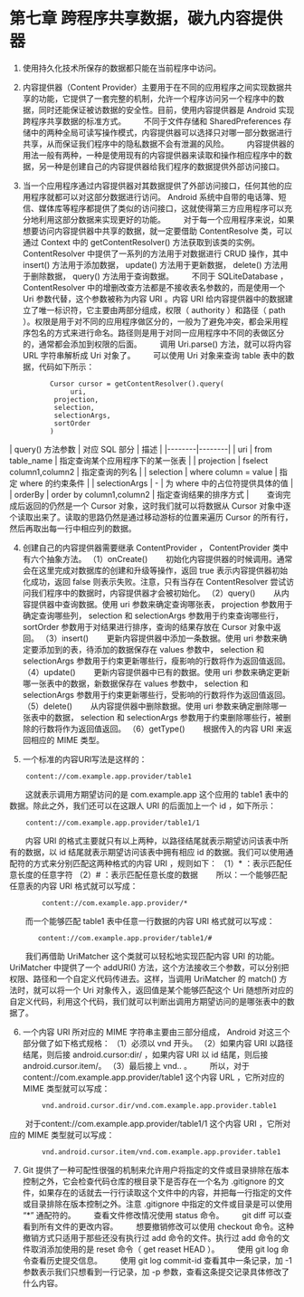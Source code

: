 # 第七章 跨程序共享数据，碳九内容提供器
1. 使用持久化技术所保存的数据都只能在当前程序中访问。

2. 内容提供器（Content Provider）主要用于在不同的应用程序之间实现数据共享的功能，它提供了一套完整的机制，允许一个程序访问另一个程序中的数据，同时还能保证被访数据的安全性。目前，使用内容提供器是 Android 实现跨程序共享数据的标准方式。
　　不同于文件存储和 SharedPreferences 存储中的两种全局可读写操作模式，内容提供器可以选择只对哪一部分数据进行共享，从而保证我们程序中的隐私数据不会有泄漏的风险。
　　内容提供器的用法一般有两种，一种是使用现有的内容提供器来读取和操作相应程序中的数据，另一种是创建自己的内容提供器给我们程序的数据提供外部访问接口。

3. 当一个应用程序通过内容提供器对其数据提供了外部访问接口，任何其他的应用程序就都可以对这部分数据进行访问。 Android 系统中自带的电话簿、短信、媒体库等程序都提供了类似的访问接口，这就使得第三方应用程序可以充分地利用这部分数据来实现更好的功能。
　　对于每一个应用程序来说，如果想要访问内容提供器中共享的数据，就一定要借助 ContentResolve 类，可以通过 Context 中的 getContentResolver() 方法获取到该类的实例。 ContentResolver 中提供了一系列的方法用于对数据进行 CRUD 操作，其中 insert() 方法用于添加数据， update() 方法用于更新数据， delete() 方法用于删除数据， query() 方法用于查询数据。
　　不同于 SQLiteDatabase ， ContentResolver 中的增删改查方法都是不接收表名参数的，而是使用一个 Uri 参数代替，这个参数被称为内容 URI 。内容 URI 给内容提供器中的数据建立了唯一标识符，它主要由两部分组成，权限（ authority ）和路径（ path ）。权限是用于对不同的应用程序做区分的，一般为了避免冲突，都会采用程序包名的方式来进行命名。路径则是用于对同一应用程序中不同的表做区分的，通常都会添加到权限的后面。
　　调用 Uri.parse() 方法，就可以将内容 URL 字符串解析成 Uri 对象了。
　　可以使用 Uri 对象来查询 table 表中的数据，代码如下所示：
```
	      Cursor cursor = getContentResolver().query(
	           uri,
		   projection,
		   selection,
		   selectionArgs,
		   sortOrder
	      )
```
| query() 方法参数 | 对应 SQL 部分 | 描述 |
|--------|--------|
| uri | from table_name | 指定查询某个应用程序下的某一张表 |
| projection | fselect column1,column2 | 指定查询的列名 |
| selection | where column = value | 指定 where 的约束条件 |
| selectionArgs | - | 为 where 中的占位符提供具体的值 |
| orderBy | order by column1,column2 | 指定查询结果的排序方式 |
　　查询完成后返回的仍然是一个 Cursor 对象，这时我们就可以将数据从 Cursor 对象中逐个读取出来了。读取的思路仍然是通过移动游标的位置来遍历 Cursor 的所有行，然后再取出每一行中相应列的数据。

4. 创建自己的内容提供器需要继承 ContentProvider ， ContentProvider 类中有六个抽象方法。
（1）onCreate()
　　初始化内容提供器的时候调用。通常会在这里完成对数据库的创建和升级等操作，返回 true 表示内容提供器初始化成功，返回 false 则表示失败。注意，只有当存在 ContentResolver 尝试访问我们程序中的数据时，内容提供器才会被初始化。
（2）query()
　　从内容提供器中查询数据。使用 uri 参数来确定查询哪张表， projection 参数用于确定查询哪些列， selection 和 selectionArgs 参数用于约束查询哪些行， sortOrder 参数用于对结果进行排序，查询的结果存放在 Cursor 对象中返回。
（3）insert()
　　更新内容提供器中添加一条数据。使用 uri 参数来确定要添加到的表，待添加的数据保存在 values 参数中， selection 和 selectionArgs 参数用于约束更新哪些行，瘦影响的行数将作为返回值返回。
（4）update()
　　更新内容提供器中已有的数据。使用 uri 参数来确定更新哪一张表中的数据，新数据保存在 values 参数中， selection 和 selectionArgs 参数用于约束更新哪些行，受影响的行数将作为返回值返回。
（5）delete()
　　从内容提供器中删除数据。使用 uri 参数来确定删除哪一张表中的数据， selection 和 selectionArgs 参数用于约束删除哪些行，被删除的行数将作为返回值返回。
（6）getType()
　　根据传入的内容 URI 来返回相应的 MIME 类型。

5. 一个标准的内容URI写法是这样的：
```
    content://com.example.app.provider/table1
```
　　这就表示调用方期望访问的是 com.example.app 这个应用的 table1 表中的数据。除此之外，我们还可以在这跟人 URI 的后面加上一个 id ，如下所示：
```
	content://com.example.app.provider/table1/1
```
　　内容 URI 的格式主要就只有以上两种，以路径结尾就表示期望访问该表中所有的数据，以 id 结尾就表示期望访问该表中拥有相应 id 的数据。我们可以使用通配符的方式来分别匹配这两种格式的内容 URI ，规则如下：
（1）* ：表示匹配任意长度的任意字符
（2）# ：表示匹配任意长度的数据
　　所以：一个能够匹配任意表的内容 URI 格式就可以写成：
```
		content://com.example.app.provider/*
```
　　而一个能够匹配 table1 表中任意一行数据的内容 URI 格式就可以写成：
```
	   content://com.example.app.provider/table1/#
```
　　我们再借助 UriMatcher 这个类就可以轻松地实现匹配内容 URI 的功能。 UriMatcher 中提供了一个 addURI() 方法，这个方法接收三个参数，可以分别把权限、路径和一个自定义代码传进去。这样，当调用 UriMatcher 的 match() 方法时，就可以将一个 Uri 对象传入，返回值是某个能够匹配这个 Uri 随想所对应的自定义代码，利用这个代码，我们就可以判断出调用方期望访问的是哪张表中的数据了。

6. 一个内容 URI 所对应的 MIME 字符串主要由三部分组成， Android 对这三个部分做了如下格式规格：
（1）必须以 vnd 开头。
（2）如果内容 URI 以路径结尾，则后接 android.cursor:dir/ ，如果内容 URI 以 id 结尾，则后接 android.cursor.item/。
（3）最后接上 vnd.<authority>.<path> 。
　　所以，对于 content://com.example.app.provider/table1 这个内容 URL ，它所对应的 MIME 类型就可以写成：
```
	    vnd.android.cursor.dir/vnd.com.example.app.provider.table1
```
　　对于content://com.example.app.provider/table1/1 这个内容 URI ，它所对应的 MIME 类型就可以写成：
```
	    vnd.android.cursor.item/vnd.com.example.app.provider.table1
```

7. Git 提供了一种可配性很强的机制来允许用户将指定的文件或目录排除在版本控制之外，它会检查代码仓库的根目录下是否存在一个名为 .gitignore 的文件，如果存在的话就去一行行读取这个文件中的内容，并把每一行指定的文件或目录排除在版本控制之外。注意 .gitignore 中指定的文件或目录是可以使用 “*” 通配符的。
　　查看文件修改情况使用 status 命令。
　　git diff 可以查看到所有文件的更改内容。
　　想要撤销修改可以使用 checkout 命令。这种撤销方式只适用于那些还没有执行过 add 命令的文件。执行过 add 命令的文件取消添加使用的是 reset 命令（ get reaset HEAD <fileName> ）。
　　使用 git log 命令查看历史提交信息。
　　使用 git log commit-id 查看其中一条记录，加 -1 参数表示我们只想看到一行记录，加 -p 参数，查看这条提交记录具体修改了什么内容。

